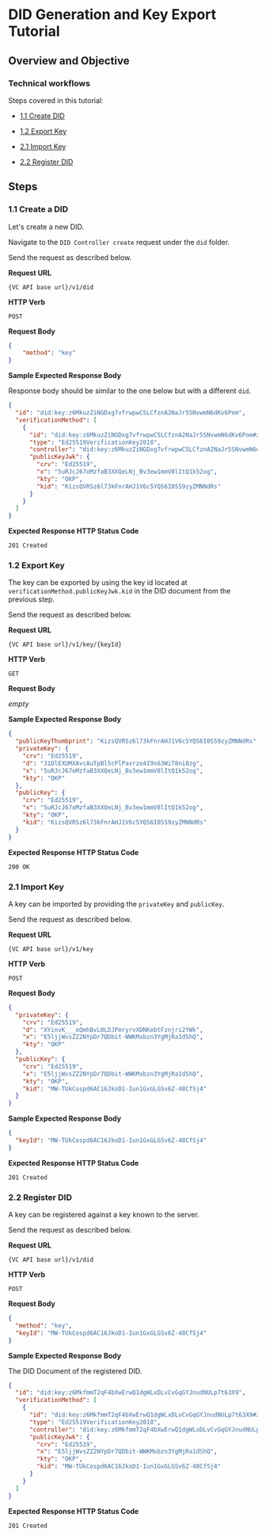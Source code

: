 <!--
 Copyright 2021 - 2023 Energy Web Foundation
 
 This program is free software: you can redistribute it and/or modify
 it under the terms of the GNU General Public License as published by
 the Free Software Foundation, either version 3 of the License, or
 (at your option) any later version.
 
 This program is distributed in the hope that it will be useful,
 but WITHOUT ANY WARRANTY; without even the implied warranty of
 MERCHANTABILITY or FITNESS FOR A PARTICULAR PURPOSE.  See the
 GNU General Public License for more details.
 
 You should have received a copy of the GNU General Public License
 along with this program.  If not, see <http://www.gnu.org/licenses/>.
-->

# DID Generation and Key Export Tutorial

## Overview and Objective

### Technical workflows

Steps covered in this tutorial:

- [1.1 Create DID](#11-create-a-did)
- [1.2 Export Key](#12-export-key)

- [2.1 Import Key](#21-import-key)
- [2.2 Register DID](#22-register-did)

## Steps

### 1.1 Create a DID

Let's create a new DID.

Navigate to the `DID Controller create` request under the `did` folder.

Send the request as described below.

**Request URL**

`{VC API base url}/v1/did`

**HTTP Verb**

`POST`

**Request Body**

```json
{
    "method": "key"
}
```

**Sample Expected Response Body**

Response body should be similar to the one below but with a different `did`.
```json
{
  "id": "did:key:z6MkuzZiNGDxg7vfrwpwC5LCfznA2NaJr5SNvwmN6dKv6Pom",
  "verificationMethod": [
    {
      "id": "did:key:z6MkuzZiNGDxg7vfrwpwC5LCfznA2NaJr5SNvwmN6dKv6Pom#z6MkuzZiNGDxg7vfrwpwC5LCfznA2NaJr5SNvwmN6dKv6Pom",
      "type": "Ed25519VerificationKey2018",
      "controller": "did:key:z6MkuzZiNGDxg7vfrwpwC5LCfznA2NaJr5SNvwmN6dKv6Pom",
      "publicKeyJwk": {
        "crv": "Ed25519",
        "x": "5uRJcJ67oMzfaB3XXQeLNj_Bv3ew1mmV8lItQ1k52og",
        "kty": "OKP",
        "kid": "KizsQVRSz6l73kFnrAHJ1V6c5YQS6I0SS9zyZMNNdRs"
      }
    }
  ]
}
```

**Expected Response HTTP Status Code**

`201 Created`

### 1.2 Export Key

The key can be exported by using the key id located at `verificationMethod.publicKeyJwk.kid` in the DID document from the previous step.

Send the request as described below.

**Request URL**

`{VC API base url}/v1/key/{keyId}`

**HTTP Verb**

`GET`

**Request Body**

*empty*

**Sample Expected Response Body**

```json
{
  "publicKeyThumbprint": "KizsQVRSz6l73kFnrAHJ1V6c5YQS6I0SS9zyZMNNdRs",
  "privateKey": {
    "crv": "Ed25519",
    "d": "31DlEXUMXAvcAuTpBl5cPlPavrzo4I9s63WiT0ni8zg",
    "x": "5uRJcJ67oMzfaB3XXQeLNj_Bv3ew1mmV8lItQ1k52og",
    "kty": "OKP"
  },
  "publicKey": {
    "crv": "Ed25519",
    "x": "5uRJcJ67oMzfaB3XXQeLNj_Bv3ew1mmV8lItQ1k52og",
    "kty": "OKP",
    "kid": "KizsQVRSz6l73kFnrAHJ1V6c5YQS6I0SS9zyZMNNdRs"
  }
}
```

**Expected Response HTTP Status Code**

`200 OK`

### 2.1 Import Key

A key can be imported by providing the `privateKey` and `publicKey`.

Send the request as described below.

**Request URL**

`{VC API base url}/v1/key`

**HTTP Verb**

`POST`

**Request Body**

```json
{
  "privateKey": {
    "crv": "Ed25519",
    "d": "XYinvK___oQmhBvL0LDJPmryrvXDNKebtFznjri2YWk",
    "x": "E5ljjWvsZZ2NYpDr7QDbit-WWKMxbzn3YgMjRa1dShQ",
    "kty": "OKP"
  },
  "publicKey": {
    "crv": "Ed25519",
    "x": "E5ljjWvsZZ2NYpDr7QDbit-WWKMxbzn3YgMjRa1dShQ",
    "kty": "OKP",
    "kid": "MW-TUkCospd6AC16JkoD1-Iun1GxGLGSv6Z-48CfSj4"
  }
}
```

**Sample Expected Response Body**

```json
{
  "keyId": "MW-TUkCospd6AC16JkoD1-Iun1GxGLGSv6Z-48CfSj4"
}
```

**Expected Response HTTP Status Code**

`201 Created`

### 2.2 Register DID

A key can be registered against a key known to the server.

Send the request as described below.

**Request URL**

`{VC API base url}/v1/did`

**HTTP Verb**

`POST`

**Request Body**

```json
{
  "method": "key",
  "keyId": "MW-TUkCospd6AC16JkoD1-Iun1GxGLGSv6Z-48CfSj4"
}
```

**Sample Expected Response Body**

The DID Document of the registered DID.

```json
{
  "id": "did:key:z6MkfmmT2qF4bXwErwQ1dgWLxDLvCvGqGYJnudNULp7t63X9",
  "verificationMethod": [
    {
      "id": "did:key:z6MkfmmT2qF4bXwErwQ1dgWLxDLvCvGqGYJnudNULp7t63X9#z6MkfmmT2qF4bXwErwQ1dgWLxDLvCvGqGYJnudNULp7t63X9",
      "type": "Ed25519VerificationKey2018",
      "controller": "did:key:z6MkfmmT2qF4bXwErwQ1dgWLxDLvCvGqGYJnudNULp7t63X9",
      "publicKeyJwk": {
        "crv": "Ed25519",
        "x": "E5ljjWvsZZ2NYpDr7QDbit-WWKMxbzn3YgMjRa1dShQ",
        "kty": "OKP",
        "kid": "MW-TUkCospd6AC16JkoD1-Iun1GxGLGSv6Z-48CfSj4"
      }
    }
  ]
}
```

**Expected Response HTTP Status Code**

`201 Created`
